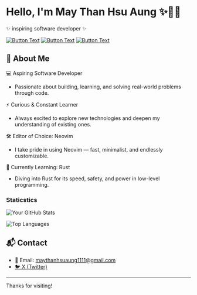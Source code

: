 # Hello, I'm May Than Hsu Aung ✨👱‍♀️
✨ inspiring software developer ✨

[![Button Text](https://img.shields.io/badge/Linked%20In-blue?style=for-the-badge)](https://www.linkedin.com/in/maythanhsu/)
[![Button Text](https://img.shields.io/badge/My%20Portfolio-pink?style=for-the-badge)](https://mayshecodes.vercel.app)
[![Button Text](https://img.shields.io/badge/Github-black?style=for-the-badge)](https://github.com/maythanhsuaung0-0)

## 👋 About Me

  💻 Aspiring Software Developer
  - Passionate about building, learning, and solving real-world problems through code.

  ⚡ Curious & Constant Learner
  - Always excited to explore new technologies and deepen my understanding of existing ones.

  🛠️ Editor of Choice: Neovim
  - I take pride in using Neovim — fast, minimalist, and endlessly customizable.

  🦀 Currently Learning: Rust
  - Diving into Rust for its speed, safety, and power in low-level programming.

### Staticstics

![Your GitHub Stats](https://github-readme-stats.vercel.app/api?username=maythanhsuaung0-0&show_icons=true&theme=tokyonight)

![Top Languages](https://github-readme-stats.vercel.app/api/top-langs/?username=maythanhsuaung0-0&layout=compact&theme=tokyonight)


## 📬 Contact
- 📧 Email: maythanhsuaung1111@gmail.com
- [🐦 X (Twitter)](https://x.com/@shizuko042k) 

-----

Thanks for visiting!
